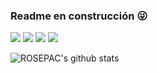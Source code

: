 ### Readme en construcción 😜

[![](https://img.shields.io/badge/Twitter-ciberninjas-blue)](https://twitter.com/ciberninjas/)
[![](https://img.shields.io/badge/Telegram-%40ayushkumar__25-blue)](https://t.me/ciberninjas)
[![](https://img.shields.io/badge/Gmail-rosepac21%40gmail.com-red)](mailto:rosepac21@gmail.com)
[![](https://img.shields.io/badge/Discord-Ciberninjas-brightgreen)](https://discord.gg/vPdXEePgQC)

![ROSEPAC's github stats](https://github-readme-stats.vercel.app/api?username=rosepac&show_icons=true&theme=dark)
<!--
**rosepac/rosepac** is a ✨ _special_ ✨ repository because its `README.md` (this file) appears on your GitHub profile.

Here are some ideas to get you started:

- 🔭 I’m currently working on ...
- 🌱 I’m currently learning ...
- 👯 I’m looking to collaborate on ...
- 🤔 I’m looking for help with ...
- 💬 Ask me about ...
- 📫 How to reach me: ...
- 😄 Pronouns: ...
- ⚡ Fun fact: ...
-->

